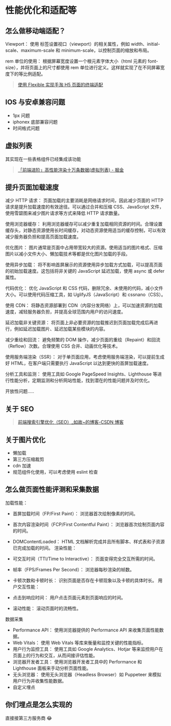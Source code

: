 # 性能优化和适配等

## 怎么做移动端适配？

Viewport： 使用 <meta> 标签设置视口（viewport）的相关属性，例如 width、initial-scale、maximum-scale 和 minimum-scale，以控制页面的缩放和布局。

rem 单位的使用： 根据屏幕宽度设置一个根元素字体大小（html 元素的 font-size），并将页面上的尺寸都使用 rem 单位进行定义。这样就实现了在不同屏幕宽度下的等比例适配。

> [使用 Flexible 实现手淘 H5 页面的终端适配](https://github.com/amfe/article/issues/17)

## IOS 与安卓兼容问题

- 1px 问题
- iphonex 底部兼容问题
- 时间格式问题

## 虚拟列表

其实现在一些表格组件已经集成该功能

> [「前端进阶」高性能渲染十万条数据(虚拟列表) - 掘金](https://juejin.cn/post/6844903982742110216)

## 提升页面加载速度

减少 HTTP 请求： 页面加载的主要消耗是网络请求时间，因此减少页面的 HTTP 请求是提升加载速度的有效途径。可以通过合并和压缩 CSS、JavaScript 文件，使用雪碧图来减少图片请求等方式来降低 HTTP 请求数量。

使用浏览器缓存： 利用浏览器缓存可以减少重复加载相同资源的时间。合理设置缓存头，对静态资源使用长时间缓存，对动态资源使用适当的缓存控制，可以有效减少服务器负担和提高页面加载速度。

优化图片： 图片通常是页面中占用带宽较大的资源。使用适当的图片格式、压缩图片以减小文件大小、懒加载技术等都是优化图片加载的手段。

使用异步加载： 将不影响首屏展示的资源使用异步加载方式加载，可以提高页面的初始加载速度。这包括将非关键的 JavaScript 延迟加载，使用 async 或 defer 属性。

代码优化： 优化 JavaScript 和 CSS 代码，删除冗余、未使用的代码，减小文件大小。可以使用代码压缩工具，如 UglifyJS（JavaScript）和 cssnano（CSS）。

使用 CDN： 将静态资源部署到 CDN（内容分发网络）上，可以加速资源的加载速度，减轻服务器负担，并提高全球范围内用户的访问速度。

延迟加载非关键资源： 将页面上非必要资源的加载推迟到页面加载完成后再进行，例如延迟加载图片、延迟加载某些模块的内容。

减少重绘和回流： 避免频繁的 DOM 操作，减少页面的重绘（Repaint）和回流（Reflow）次数。合理使用 CSS 合并、动画优化等技术。

使用服务端渲染（SSR）： 对于单页面应用，考虑使用服务端渲染，可以提前生成好 HTML，在客户端只需要执行 JavaScript 以达到更快的首屏加载速度。

分析工具和监测： 使用工具如 Google PageSpeed Insights、Lighthouse 等进行性能分析，定期监测和分析网站性能，找到潜在的性能问题并及时优化。

开放性问题.....

## 关于 SEO

> [前端搜索引擎优化（SEO）\_如故~的博客-CSDN 博客](https://blog.csdn.net/weixin_45899230/article/details/107512596)

## 关于图片优化

- 懒加载
- 第三方压缩裁剪
- cdn 加速
- 规范组件化使用，可以考虑使用 eslint 检查

## 怎么做页面性能评测和采集数据

加载性能：

- 首屏加载时间（FP/First Paint）： 浏览器首次绘制像素的时间。
- 首次内容渲染时间（FCP/First Contentful Paint）： 浏览器首次绘制页面内容的时间。
- DOMContentLoaded： HTML 文档解析完成并且所有脚本、样式表和子资源已完成加载的时间。
  渲染性能：

- 可交互时间（TTI/Time to Interactive）： 页面变得完全交互所需的时间。
- 帧率（FPS/Frames Per Second）： 浏览器每秒渲染的帧数。
- 卡顿次数和卡顿时长： 识别页面是否存在卡顿现象以及卡顿的具体时长。
  用户交互性能：

- 点击到响应时间： 用户点击页面元素到页面响应的时间。
- 滚动性能： 滚动页面时的流畅性。

数据采集

- Performance API： 使用浏览器提供的 Performance API 来收集页面性能数据。
- Web Vitals： 使用 Web Vitals 等库来衡量和监控关键的性能指标。
- 用户行为监控工具： 使用工具如 Google Analytics、Hotjar 等来监控用户在页面上的行为和交互，从而间接评估性能。
- 浏览器开发者工具： 使用浏览器开发者工具中的 Performance 和 Lighthouse 面板来手动分析页面性能。
- 无头浏览器： 使用无头浏览器（Headless Browser）如 Puppeteer 来模拟用户行为并收集性能数据。
- 自定义埋点

## 你们埋点是怎么实现的

直接接第三方服务商 😂
